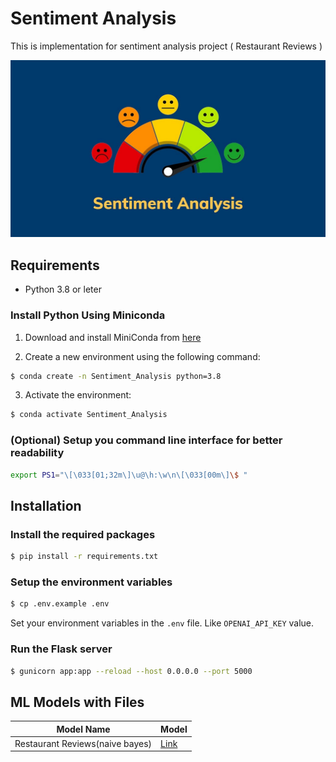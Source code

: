 # Sentiment Analysis 

This is implementation for sentiment analysis project ( Restaurant Reviews )

![alt text](./static/img/image.png)

## Requirements

- Python 3.8 or leter

### Install Python Using Miniconda

1) Download and install MiniConda from [here](https://docs.anaconda.com/miniconda/#quick-command-line-install)

2) Create a new environment using the following command:
```bash
$ conda create -n Sentiment_Analysis python=3.8
```

3) Activate the environment:
```bash 
$ conda activate Sentiment_Analysis
```

### (Optional) Setup you command line interface for better readability
```bash
export PS1="\[\033[01;32m\]\u@\h:\w\n\[\033[00m\]\$ "
```

## Installation

### Install the required packages
```bash
$ pip install -r requirements.txt
```

### Setup the environment variables
```bash
$ cp .env.example .env
```

Set your environment variables in the `.env` file. Like `OPENAI_API_KEY` value.


### Run the Flask server
```bash
$ gunicorn app:app --reload --host 0.0.0.0 --port 5000
```

## ML Models with Files

| Model Name                      |   Model                            |
|---------------------------------|------------------------------------|
| Restaurant Reviews(naive bayes) |[Link](https://www.kaggle.com/models/tfmohamedyahia/sentiment-analysis-restaurant-reviewsnaive-bayes) |

